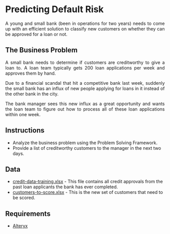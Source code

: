 # Predicting Default Risk
<p align=justify>
A young and small bank (been in operations for two years) needs to come up with an efficient solution to classify new customers on whether they can be approved for a loan or not.
</p>

## The Business Problem
<p align=justify>
A small bank needs to determine if customers are creditworthy to give a loan to. A loan team typically gets 200 loan applications per week and approves them by hand.
</p>
<p align=justify>
Due to a financial scandal that hit a competitive bank last week, suddenly the small bank has an influx of new people applying for loans in it instead of the other bank in the city.
</p>
<p align=justify>
The bank manager sees this new influx as a great opportunity and wants the loan team to figure out how to process all of these loan applications within one week.
</p>
</p>


## Instructions
- Analyze the business problem using the Problem Solving Framework.
- Provide a list of creditworthy customers to the manager in the next two days.


## Data
- [credit-data-training.xlsx](https://github.com/RoumaissaaMadoui/Predictive-Analytics-for-Business-Nanodegree-Projects/blob/main/Project%204%20-%20Predicting%20Default%20Risk/Data/credit-data-training.xlsx) - This file contains all credit approvals from the past loan applicants the bank has ever completed.
- [customers-to-score.xlsx](https://github.com/RoumaissaaMadoui/Predictive-Analytics-for-Business-Nanodegree-Projects/blob/main/Project%204%20-%20Predicting%20Default%20Risk/Data/customers-to-score.xlsx) - This is the new set of customers that need to be scored.


## Requirements
- [Alteryx](https://www.alteryx.com/resources/product-support/download-alteryx)
